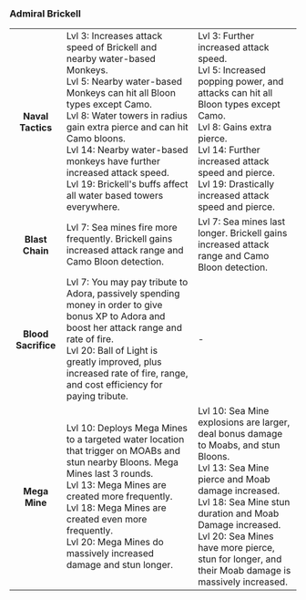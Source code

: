 ### Admiral Brickell


<table>
   <tr>
    <td align='center'>
        <h4>Naval Tactics</h4>
    </td>
    <td>
       Lvl 3: Increases attack speed of Brickell and nearby water-based Monkeys.<br/>Lvl 5: Nearby water-based Monkeys can hit all Bloon types except Camo.<br/>Lvl 8: Water towers in radius gain extra pierce and can hit Camo bloons.<br/>Lvl 14: Nearby water-based monkeys have further increased attack speed.<br/>Lvl 19: Brickell's buffs affect all water based towers everywhere.
    </td>
    <td>
       Lvl 3: Further increased attack speed.<br/>Lvl 5: Increased popping power, and attacks can hit all Bloon types except Camo.<br/>Lvl 8: Gains extra pierce.<br/>Lvl 14: Further increased attack speed and pierce.<br/>Lvl 19: Drastically increased attack speed and pierce.
    </td>
</tr><tr>
    <td align='center'>
        <h4>Blast Chain</h4>
    </td>
    <td>
       Lvl 7: Sea mines fire more frequently. Brickell gains increased attack range and Camo Bloon detection.
    </td>
    <td>
       Lvl 7: Sea mines last longer. Brickell gains increased attack range and Camo Bloon detection.
    </td>
</tr><tr>
    <td align='center'>
        <h4>Blood Sacrifice</h4>
    </td>
    <td>
       Lvl 7: You may pay tribute to Adora, passively spending money in order to give bonus XP to Adora and boost her attack range and rate of fire.<br/>Lvl 20: Ball of Light is greatly improved, plus increased rate of fire, range, and cost efficiency for paying tribute.
    </td>
    <td>
       -
    </td>
</tr><tr>
    <td align='center'>
        <h4>Mega Mine</h4>
    </td>
    <td>
       Lvl 10: Deploys Mega Mines to a targeted water location that trigger on MOABs and stun nearby Bloons. Mega Mines last 3 rounds.<br/>Lvl 13: Mega Mines are created more frequently.<br/>Lvl 18: Mega Mines are created even more frequently.<br/>Lvl 20: Mega Mines do massively increased damage and stun longer.
    </td>
    <td>
       Lvl 10: Sea Mine explosions are larger, deal bonus damage to Moabs, and stun Bloons.<br/>Lvl 13: Sea Mine pierce and Moab damage increased.<br/>Lvl 18: Sea Mine stun duration and Moab Damage increased.<br/>Lvl 20: Sea Mines have more pierce, stun for longer, and their Moab damage is massively increased.
    </td>
</tr>
</table>